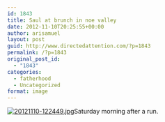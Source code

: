 ```yaml
---
id: 1843
title: Saul at brunch in noe valley
date: 2012-11-10T20:25:55+00:00
author: arisamuel
layout: post
guid: http://www.directedattention.com/?p=1843
permalink: /?p=1843
original_post_id:
  - "1843"
categories:
  - fatherhood
  - Uncategorized
format: image
---
```

[<img src="https://i1.wp.com/www.samuelakerstein.com/wp-content/uploads/2012/11/20121110-122449.jpg?w=840" alt="20121110-122449.jpg" class="alignnone size-full" data-recalc-dims="1" />](https://i1.wp.com/www.samuelakerstein.com/wp-content/uploads/2012/11/20121110-122449.jpg)Saturday morning after a run.